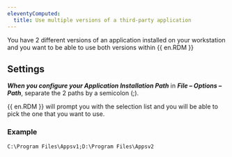 ```yaml
---
eleventyComputed:
  title: Use multiple versions of a third-party application
---
```

You have 2 different versions of an application installed on your workstation and you want to be able to use both versions within {{ en.RDM }}
## Settings
***When you configure your Application Installation Path*** in ***File – Options – Path***, separate the 2 paths by a semicolon (;).  

{{ en.RDM }} will prompt you with the selection list and you will be able to pick the one that you want to use.
### Example
`C:\Program Files\Appsv1;D:\Program Files\Appsv2`
